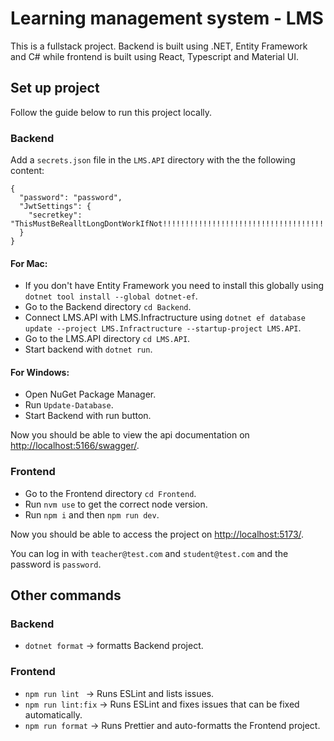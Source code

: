 # Learning management system - LMS

This is a fullstack project. Backend is built using .NET, Entity Framework and C# while frontend is built using React, Typescript and Material UI.

## Set up project

Follow the guide below to run this project locally.

### Backend

Add a `secrets.json` file in the `LMS.API` directory with the the following content:

```
{
  "password": "password",
  "JwtSettings": {
    "secretkey": "ThisMustBeRealltLongDontWorkIfNot!!!!!!!!!!!!!!!!!!!!!!!!!!!!!!!!!!!!!!!!!!!!!!!!!!!!!!!!"
  }
}
```

#### For Mac:

- If you don't have Entity Framework you need to install this globally using `dotnet tool install --global dotnet-ef`.
- Go to the Backend directory `cd Backend`.
- Connect LMS.API with LMS.Infractructure using `dotnet ef database update --project LMS.Infractructure --startup-project LMS.API`.
- Go to the LMS.API directory `cd LMS.API`.
- Start backend with `dotnet run`.

#### For Windows:

- Open NuGet Package Manager.
- Run `Update-Database`.
- Start Backend with run button.

Now you should be able to view the api documentation on [http://localhost:5166/swagger/](http://localhost:5166/swagger/).

### Frontend

- Go to the Frontend directory `cd Frontend`.
- Run `nvm use` to get the correct node version.
- Run `npm i` and then `npm run dev`.

Now you should be able to access the project on [http://localhost:5173/](http://localhost:5173/).

You can log in with `teacher@test.com` and `student@test.com` and the password is `password`.

## Other commands

### Backend

- `dotnet format` -> formatts Backend project.

### Frontend

- `npm run lint ` -> Runs ESLint and lists issues.
- `npm run lint:fix` -> Runs ESLint and fixes issues that can be fixed automatically.
- `npm run format` -> Runs Prettier and auto-formatts the Frontend project.
